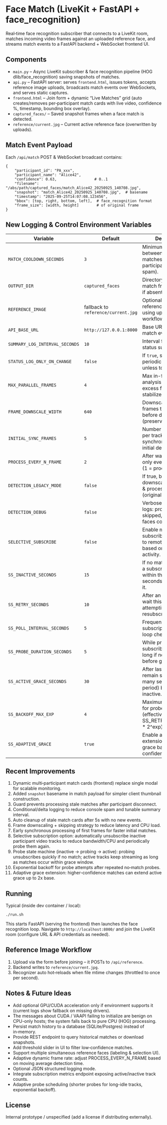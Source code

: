 # Face Match (LiveKit + FastAPI + face_recognition)

Real‑time face recognition subscriber that connects to a LiveKit room, matches incoming video frames against an uploaded reference face, and streams match events to a FastAPI backend + WebSocket frontend UI.

## Components

- `main.py` – Async LiveKit subscriber & face recognition pipeline (HOG dlib/face_recognition) saving snapshots of matches.
- `api.py` – FastAPI server: serves `frontend.html`, issues tokens, accepts reference image uploads, broadcasts match events over WebSockets, and serves static captures.
- `frontend.html` – Join form + dynamic “Live Matches” grid (auto creates/removes per‑participant match cards with live video, confidence %, timestamp, bounding box overlay).
- `captured_faces/` – Saved snapshot frames when a face match is detected.
- `reference/current.jpg` – Current active reference face (overwritten by uploads).

## Match Event Payload
Each `/api/match` POST & WebSocket broadcast contains:

```
{
	"participant_id": "PA_xxx",
	"participant_name": "Alice42",
	"confidence": 0.63,                 # 0..1
	"filename": "/abs/path/captured_faces/match_Alice42_20250925_140708.jpg",
	"snapshot": "match_Alice42_20250925_140708.jpg",  # basename
	"timestamp": "2025-09-25T14:07:08.123456",
	"bbox": [top, right, bottom, left],  # face_recognition format
	"frame_size": [width, height]        # of original frame
}
```

## New Logging & Control Environment Variables

| Variable | Default | Description |
|----------|---------|-------------|
| `MATCH_COOLDOWN_SECONDS` | `3` | Minimum seconds between accepted matches per participant (debounce spam). |
| `OUTPUT_DIR` | `captured_faces` | Directory for saved match frames (created if absent). |
| `REFERENCE_IMAGE` | fallback to `reference/current.jpg` | Optional explicit reference path if not using upload workflow. |
| `API_BASE_URL` | `http://127.0.0.1:8000` | Base URL for posting match events. |
| `SUMMARY_LOG_INTERVAL_SECONDS` | `10` | Interval for periodic status summary logs. |
| `STATUS_LOG_ONLY_ON_CHANGE` | `false` | If `true`, suppress periodic summary unless totals changed. |
| `MAX_PARALLEL_FRAMES` | `4` | Max in-flight frame analysis tasks (drop excess frames to stabilize memory). |
| `FRAME_DOWNSCALE_WIDTH` | `640` | Downscale incoming frames to this width before detection (preserves aspect). |
| `INITIAL_SYNC_FRAMES` | `5` | Number of first frames per track processed synchronously for fast initial detection. |
| `PROCESS_EVERY_N_FRAME` | `2` | After warmup, process only every Nth frame (1 = process all). |
| `DETECTION_LEGACY_MODE` | `false` | If true, bypass downscaling/skipping & process every frame (original behavior). |
| `DETECTION_DEBUG` | `false` | Verbose per-frame logs: processed, skipped, dropped, faces count. |
| `SELECTIVE_SUBSCRIBE` | `false` | Enable manual subscribe/unsubscribe to remote video tracks based on recent match activity. |
| `SS_INACTIVE_SECONDS` | `15` | If no match activity for a subscribed track within this many seconds, unsubscribe it. |
| `SS_RETRY_SECONDS` | `10` | After an unsubscribe, wait this long before attempting to resubscribe a track. |
| `SS_POLL_INTERVAL_SECONDS` | `5` | Frequency of the subscription manager loop checks. |
| `SS_PROBE_DURATION_SECONDS` | `5` | While probing, stay subscribed up to this long if no match yet before giving up. |
| `SS_ACTIVE_GRACE_SECONDS` | `30` | After last match, remain subscribed this many seconds (grace period) before going inactive. |
| `SS_BACKOFF_MAX_EXP` | `4` | Maximum exponent for probe backoff (effective wait = SS_RETRY_SECONDS * 2^exp). |
| `SS_ADAPTIVE_GRACE` | `true` | Enable adaptive extension of active grace based on match confidence. |

## Recent Improvements

1. Dynamic multi‑participant match cards (frontend) replace single modal for scalable monitoring.
2. Added `snapshot` basename in match payload for simpler client thumbnail construction.
3. Guard prevents processing stale matches after participant disconnect.
4. Conditional/delta logging to reduce console spam and tunable summary interval.
5. Auto cleanup of stale match cards after 5s with no new events.
6. Frame downscaling + skipping strategy to reduce latency and CPU load.
7. Early synchronous processing of first frames for faster initial matches.
8. Selective subscription option: automatically unsubscribe inactive participant video tracks to reduce bandwidth/CPU and periodically probe them again.
9. Probe state machine (inactive → probing → active): probing unsubscribes quickly if no match; active tracks keep streaming as long as matches occur within grace window.
10. Exponential backoff for probe attempts after repeated no‑match probes.
11. Adaptive grace extension: higher-confidence matches can extend active grace up to 2x base.

## Running

Typical (inside dev container / local):

```
./run.sh
```

This starts FastAPI (serving the frontend) then launches the face recognition loop. Navigate to `http://localhost:8000/` and join the LiveKit room (configure URL & API credentials as needed).

## Reference Image Workflow

1. Upload via the form before joining – it POSTs to `/api/reference`.
2. Backend writes to `reference/current.jpg`.
3. Recognizer auto hot‑reloads when file mtime changes (throttled to once per second).

## Notes & Future Ideas

- Add optional GPU/CUDA acceleration only if environment supports it (current logs show fallback on missing drivers).
- The messages about CUDA / VAAPI failing to initialize are benign on CPU-only hosts; the system falls back to pure CPU (HOG) processing.
- Persist match history to a database (SQLite/Postgres) instead of in‑memory.
- Provide REST endpoint to query historical matches or download snapshots.
- Add threshold slider in UI to filter low‑confidence matches.
- Support multiple simultaneous reference faces (labeling & selection UI).
- Adaptive dynamic frame rate: adjust PROCESS_EVERY_N_FRAME based on moving average detection time.
- Optional JSON structured logging mode.
 - Integrate subscription metrics endpoint exposing active/inactive track counts.
 - Adaptive probe scheduling (shorter probes for long-idle tracks, exponential backoff).

## License

Internal prototype / unspecified (add a license if distributing externally).